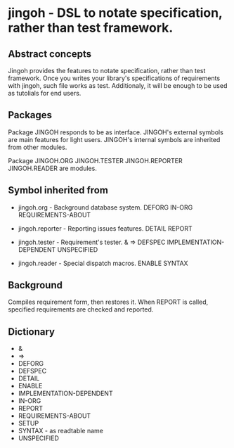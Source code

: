 # jingoh - DSL to notate specification, rather than test framework.

## Abstract concepts
Jingoh provides the features to notate specification, rather than test framework.
Once you writes your library's specifications of requirements with jingoh, such file works as test.
Additionaly, it will be enough to be used as tutolials for end users.

## Packages
Package JINGOH responds to be as interface.
JINGOH's external symbols are main features for light users.
JINGOH's internal symbols are inherited from other modules.

Package JINGOH.ORG JINGOH.TESTER JINGOH.REPORTER JINGOH.READER are modules.

## Symbol inherited from
* jingoh.org - Background database system.
DEFORG IN-ORG REQUIREMENTS-ABOUT

* jingoh.reporter - Reporting issues features.
DETAIL REPORT

* jingoh.tester - Requirement's tester.
& => DEFSPEC IMPLEMENTATION-DEPENDENT UNSPECIFIED

* jingoh.reader - Special dispatch macros.
ENABLE SYNTAX

## Background
Compiles requirement form, then restores it.
When REPORT is called, specified requirements are checked and reported.

## Dictionary

* &
* =>
* DEFORG
* DEFSPEC
* DETAIL
* ENABLE
* IMPLEMENTATION-DEPENDENT
* IN-ORG
* REPORT
* REQUIREMENTS-ABOUT
* SETUP
* SYNTAX - as readtable name
* UNSPECIFIED
